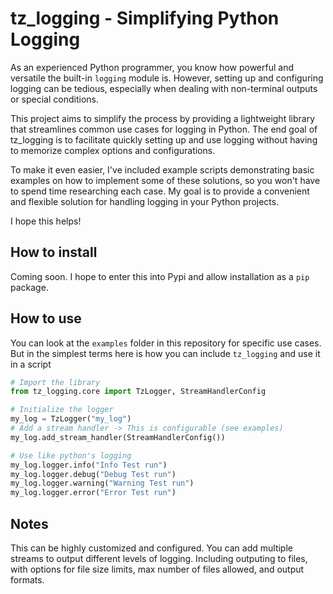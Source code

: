 # tz_logging - Simplifying Python Logging

As an experienced Python programmer, you know how powerful and versatile the built-in `logging` module is. However, setting up and configuring logging can be tedious, especially when dealing with non-terminal outputs or special conditions.

This project aims to simplify the process by providing a lightweight library that streamlines common use cases for logging in Python. The end goal of tz_logging is to facilitate quickly setting up and use logging without having to memorize complex options and configurations.

To make it even easier, I've included example scripts demonstrating basic examples on how to implement some of these solutions, so you won't have to spend time researching each case. My goal is to provide a convenient and flexible solution for handling logging in your Python projects.

I hope this helps!

## How to install

Coming soon. I hope to enter this into Pypi and allow installation as a `pip` package.

## How to use

You can look at the `examples` folder in this repository for specific use cases. But in the simplest terms here is how you can include `tz_logging` and use it in a script

```python
# Import the library
from tz_logging.core import TzLogger, StreamHandlerConfig

# Initialize the logger
my_log = TzLogger("my_log")
# Add a stream handler -> This is configurable (see examples)
my_log.add_stream_handler(StreamHandlerConfig())

# Use like python's logging 
my_log.logger.info("Info Test run")
my_log.logger.debug("Debug Test run")
my_log.logger.warning("Warning Test run")
my_log.logger.error("Error Test run")
```

## Notes

This can be highly customized and configured. You can add multiple streams to output different levels of logging. Including outputing to files, with options for file size limits, max number of files allowed, and output formats.
